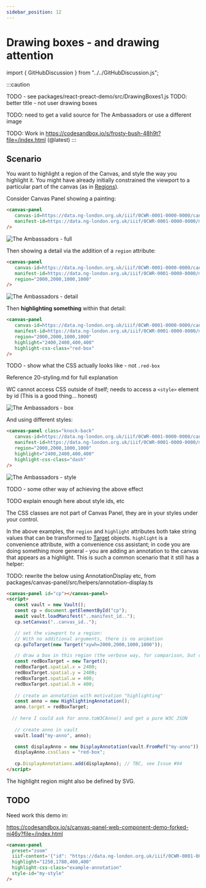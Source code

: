 ```yaml
---
sidebar_position: 12
---
```


# Drawing boxes - and drawing attention

import { GitHubDiscussion } from "../../GitHubDiscussion.js";


:::caution

TODO - see packages/react-preact-demo/src/DrawingBoxes1.js
TODO: better title - not user drawing boxes

TODO: need to get a valid source for The Ambassadors or use a different image


TODO:
Work in https://codesandbox.io/s/frosty-bush-48h9t?file=/index.html
(@latest)
:::

## Scenario

You want to highlight a region of the Canvas, and style the way you highlight it. You might have already initially constrained the viewport to a particular part of the canvas (as in [Regions](./regions)).

Consider Canvas Panel showing a painting:

```html
<canvas-panel
   canvas-id=https://data.ng-london.org.uk/iiif/0CWR-0001-0000-0000/canvas/-1
   manifest-id=https://data.ng-london.org.uk/iiif/0CWR-0001-0000-0000/manifest
/>
```
![The Ambassadors - full](../../static/img/examples/ambassadors-1.png)

Then showing a detail via the addition of a `region` attribute:

```html
<canvas-panel
   canvas-id=https://data.ng-london.org.uk/iiif/0CWR-0001-0000-0000/canvas/-1
   manifest-id=https://data.ng-london.org.uk/iiif/0CWR-0001-0000-0000/manifest
   region="2000,2000,1000,1000"
/>
```

![The Ambassadors - detail](../../static/img/examples/ambassadors-2.png)

Then **highlighting something** within that detail:

<!-- TODO: GH-70, GH-93, GH-94 -->
```html
<canvas-panel
   canvas-id=https://data.ng-london.org.uk/iiif/0CWR-0001-0000-0000/canvas/-1
   manifest-id=https://data.ng-london.org.uk/iiif/0CWR-0001-0000-0000/manifest
   region="2000,2000,1000,1000"
   highlight="2400,2400,400,400"
   highlight-css-class="red-box"
/>
```

TODO - show what the CSS actually looks like - not `.red-box`

Reference 20-styling.md for full explanation

WC cannot access CSS outside of itself; needs to access a `<style>` element by id
(This is a good thing... honest)



![The Ambassadors - box](../../static/img/examples/ambassadors-3.png)

And using different styles:

```html
<canvas-panel class="knock-back"
   canvas-id=https://data.ng-london.org.uk/iiif/0CWR-0001-0000-0000/canvas/-1
   manifest-id=https://data.ng-london.org.uk/iiif/0CWR-0001-0000-0000/manifest
   region="2000,2000,1000,1000"
   highlight="2400,2400,400,400"
   highlight-css-class="dash"
/>
```

![The Ambassadors - style](../../static/img/examples/ambassadors-4.png)


TODO - some other way of achieving the above effect

TODO explain enough here about style ids, etc

The CSS classes are not part of Canvas Panel, they are in your styles under your control.

In the above examples, the `region` and `highlight` attributes both take string values that can be transformed to [Target](./annotations#target) objects. `highlight` is a convenience attribute, with a convenience css assistant; in code you are doing something more general - you are adding an annotation to the canvas that appears as a highlight. This is such a common scenario that it still has a helper:

TODO: rewrite the below using AnnotationDisplay etc, from
packages/canvas-panel/src/helpers/annotation-display.ts



<!-- TODO: GH-70, GH-93, GH-94 -->
```html
<canvas-panel id="cp"></canvas-panel>
<script>
   const vault = new Vault();
   const cp = document.getElementById("cp");
   await vault.loadManifest("..manifest_id..");
   cp.setCanvas("..canvas_id..");

   // set the viewport to a region:
   // With no additional arguments, there is no animation
   cp.goToTarget(new Target("xywh=2000,2000,1000,1000"));

   // draw a box in this region (the verbose way, for comparison, but could be short form):
   const redBoxTarget = new Target();
   redBoxTarget.spatial.x = 2400;
   redBoxTarget.spatial.y = 2400;
   redBoxTarget.spatial.w = 400;
   redBoxTarget.spatial.h = 400;
  
   // create an annotation with motivation "highlighting"
   const anno = new HighlightingAnnotation();
   anno.target = redBoxTarget;
  
  // here I could ask for anno.toW3CAnno() and get a pure W3C JSON
  
   // create anno in vault
   vault.load("my-anno", anno);

   const displayAnno = new DisplayAnnotation(vault.FromRef("my-anno"));
   displayAnno.cssClass = "red-box";
       
   cp.DisplayAnnotations.add(displayAnno); // TBC, see Issue #94
</script> 
```


The highlight region might also be defined by SVG.

## TODO

Need work this demo in:

https://codesandbox.io/s/canvas-panel-web-component-demo-forked-nj46y?file=/index.html

```html
<canvas-panel
  preset="zoom"
  iiif-content='{"id": "https://data.ng-london.org.uk/iiif/0CWR-0001-0000-0000/canvas/116#1000,1500,1500,1000", "type": "Canvas", "manifest-id": "https://data.ng-london.org.uk/iiif/0CWR-0001-0000-0000/manifest"}'
  highlight="1250,1780,400,400"
  highlight-css-class="example-annotation"
  style-id="my-style"
/>
```




<GitHubDiscussion ghid="12" />